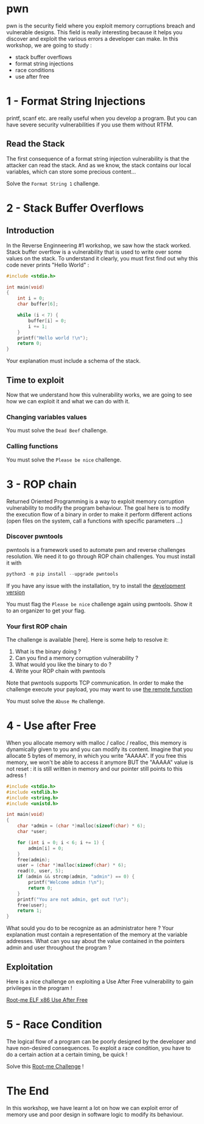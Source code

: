 # pwn

pwn is the security field where you exploit memory corruptions breach and vulnerable designs. This field is really interesting because it helps you discover and exploit the various errors a developer can make.
In this workshop, we are going to study :
* stack buffer overflows
* format string injections
* race conditions
* use after free

# 1 - Format String Injections

printf, scanf etc. are really useful when you develop a program. But you can have severe security vulnerabilities if you use them without RTFM.

## Read the Stack

The first consequence of a format string injection vulnerability is that the attacker can read the stack. And as we know, the stack contains our local variables, which can store some precious content...

Solve the `Format String 1` challenge.

# 2 - Stack Buffer Overflows

## Introduction

In the Reverse Enginneering #1 workshop, we saw how the stack worked. Stack buffer overflow is a vulnerability that is used to write over some values on the stack. To understand it clearly, you must first find out why this code never prints "Hello World" :
```C
#include <stdio.h>

int main(void)
{
    int i = 0;
    char buffer[6];

    while (i < 7) {
        buffer[i] = 0;
        i += 1;
    }
    printf("Hello world !\n");
    return 0;
}
```

Your explanation must include a schema of the stack.

## Time to exploit

Now that we understand how this vulnerability works, we are going to see how we can exploit it and what we can do with it.

### Changing variables values

You must solve the `Dead Beef` challenge.

### Calling functions

You must solve the `Please be nice` challenge.

# 3 - ROP chain

Returned Oriented Programming is a way to exploit memory corruption vulnerability to modify the program behaviour. The goal here is to modify the execution flow of a binary in order to make it perform different actions (open files on the system, call a functions with specific parameters ...)

### Discover pwntools

pwntools is a framework used to automate pwn and reverse challenges resolution. We need it to go through ROP chain challenges. You must install it with
```py
python3 -m pip install --upgrade pwntools
```
If you have any issue with the installation, try to install the [development version](https://docs.pwntools.com/en/stable/install.html)

You must flag the `Please be nice` challenge again using pwntools. Show it to an organizer to get your flag.

### Your first ROP chain

The challenge is available [here]. Here is some help to resolve it:
1. What is the binary doing ?
2. Can you find a memory corruption vulnerability ?
3. What would you like the binary to do ?
4. Write your ROP chain with pwntools

Note that pwntools supports TCP communication. In order to make the challenge execute your payload, you may want to use [the remote function](https://docs.pwntools.com/en/stable/tubes/sockets.html)

You must solve the `Abuse Me` challenge.

# 4 - Use after Free

When you allocate memory with malloc / calloc / realloc, this memory is dynamically given to you and you can modify its content. Imagine that you allocate 5 bytes of memory, in which you write "AAAAA". If you free this memory, we won't be able to access it anymore BUT the "AAAAA" value is not reset : it is still written in memory and our pointer still points to this adress !

```C
#include <stdio.h>
#include <stdlib.h>
#include <string.h>
#include <unistd.h>

int main(void)
{
    char *admin = (char *)malloc(sizeof(char) * 6);
    char *user;

    for (int i = 0; i < 6; i += 1) {
        admin[i] = 0;
    }
    free(admin);
    user = (char *)malloc(sizeof(char) * 6);
    read(0, user, 5);
    if (admin && strcmp(admin, "admin") == 0) {
        printf("Welcome admin !\n");
        return 0;
    }
    printf("You are not admin, get out !\n");
    free(user);
    return 1;
}
```

What sould you do to be recognize as an administrator here ? Your explanation must contain a representation of the memory at the variable addresses. What can you say about the value contained in the pointers admin and user throughout the program ?

## Exploitation

Here is a nice challenge on exploiting a Use After Free vulnerability to gain privileges in the program !

[Root-me ELF x86 Use After Free](https://www.root-me.org/fr/Challenges/App-Systeme/ELF-x86-Use-After-Free-basic)

# 5 - Race Condition

The logical flow of a program can be poorly designed by the developer and have non-desired consequences. To exploit a race condition, you have to do a certain action at a certain timing, be quick !

Solve this [Root-me Challenge](https://www.root-me.org/fr/Challenges/App-Systeme/ELF-x86-Race-condition) !

# The End

In this workshop, we have learnt a lot on how we can exploit error of memory use and poor design in software logic to modify its behaviour.
